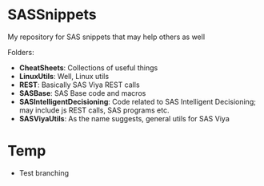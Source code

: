 # SASSnippets

My repository for SAS snippets that may help others as well

Folders:
- __CheatSheets__: Collections of useful things
- __LinuxUtils__: Well, Linux utils
- __REST__: Basically SAS Viya REST calls
- __SASBase__: SAS Base code and macros
- __SASIntelligentDecisioning__: Code related to SAS Intelligent Decisioning; may include js REST calls, SAS programs etc.
- __SASViyaUtils__: As the name suggests, general utils for SAS Viya

# Temp
- Test branching